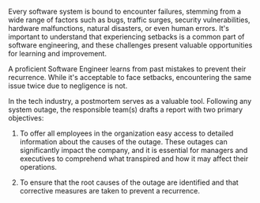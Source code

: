 
Every software system is bound to encounter failures, stemming from a wide range of factors such as bugs, traffic surges, security vulnerabilities, hardware malfunctions, natural disasters, or even human errors. It's important to understand that experiencing setbacks is a common part of software engineering, and these challenges present valuable opportunities for learning and improvement.

A proficient Software Engineer learns from past mistakes to prevent their recurrence. While it's acceptable to face setbacks, encountering the same issue twice due to negligence is not.

In the tech industry, a postmortem serves as a valuable tool. Following any system outage, the responsible team(s) drafts a report with two primary objectives:

1. To offer all employees in the organization easy access to detailed information about the causes of the outage. These outages can significantly impact the company, and it is essential for managers and executives to comprehend what transpired and how it may affect their operations.

2. To ensure that the root causes of the outage are identified and that corrective measures are taken to prevent a recurrence.
